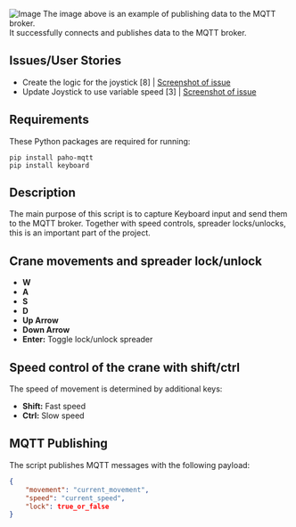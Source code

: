 ![Image](https://i.imgur.com/qmpedG0.png)
The image above is an example of publishing data to the MQTT broker.  
It successfully connects and publishes data to the MQTT broker.

## Issues/User Stories
- Create the logic for the joystick [8] | [Screenshot of issue](https://i.imgur.com/mGofE4w.png)
- Update Joystick to use variable speed [3] | [Screenshot of issue](https://i.imgur.com/DJFMqq8.png)


## Requirements

These Python packages are required for running:

    
    pip install paho-mqtt
    pip install keyboard
    

## Description

The main purpose of this script is to capture Keyboard input and send them to the MQTT broker. Together with speed controls, spreader locks/unlocks, this is an important part of the project.

## Crane movements and spreader lock/unlock

- **W**
- **A**
- **S**
- **D**
- **Up Arrow**
- **Down Arrow**
- **Enter:** Toggle lock/unlock spreader

## Speed control of the crane with shift/ctrl

The speed of movement is determined by additional keys:

- **Shift:** Fast speed
- **Ctrl:** Slow speed

## MQTT Publishing

The script publishes MQTT messages with the following payload:

```json
{
    "movement": "current_movement",
    "speed": "current_speed",
    "lock": true_or_false
}
